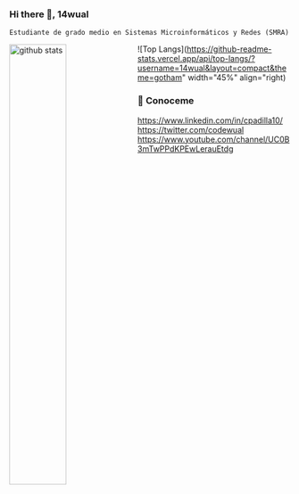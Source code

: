 ### Hi there 👋, 14wual 
```
Estudiante de grado medio en Sistemas Microinformáticos y Redes (SMRA)
```
<img src="https://github-readme-stats.vercel.app/api?username=14wual&show_icons=true&theme=gotham" alt="github stats" width="45%" align="left"/>

![Top Langs](https://github-readme-stats.vercel.app/api/top-langs/?username=14wual&layout=compact&theme=gotham" width="45%" align="right)


<div>
  <h3>🚀 Conoceme </h3>

https://www.linkedin.com/in/cpadilla10/ <br>
https://twitter.com/codewual <br>
https://www.youtube.com/channel/UC0B3mTwPPdKPEwLerauEtdg <br>
</div>

<!--
**14wual/14wual** is a ✨ _special_ ✨ repository because its `README.md` (this file) appears on your GitHub profile.

Here are some ideas to get you started:

- 🔭 I’m currently working on ...
- 🌱 I’m currently learning ...
- 👯 I’m looking to collaborate on ...
- 🤔 I’m looking for help with ...
- 💬 Ask me about ...
- 📫 How to reach me: ...
- 😄 Pronouns: ...
- ⚡ Fun fact: ...
-->
